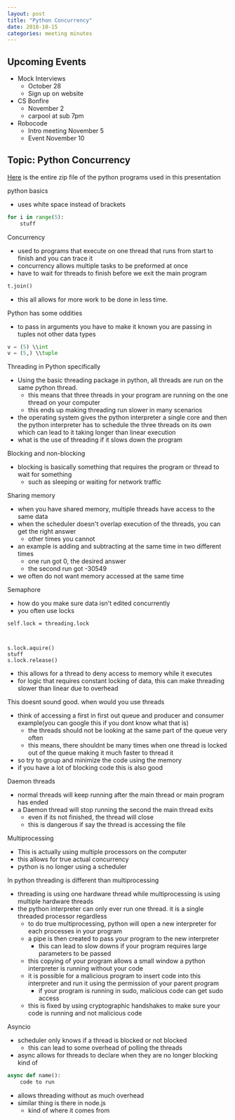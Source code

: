 ```yaml
---
layout: post
title: "Python Concurrency"
date: 2018-10-15
categories: meeting minutes
---
```

## Upcoming Events
- Mock Interviews
    - October 28
    - Sign up on website
- CS Bonfire
    - November 2 
    - carpool at sub 7pm
- Robocode
    - Intro meeting November 5
    - Event November 10
    
## Topic: Python Concurrency

[Here][pzip] is the entire zip file of the python programs used in this presentation

python basics

- uses white space instead of brackets

```python
for i in range(5):
    stuff
```

Concurrency

- used to programs that execute on one thread that runs from start to finish and you can trace it 
- concurrency allows multiple tasks to be preformed at once
- have to wait for threads to finish before we exit the main program
```python
t.join()
```

- this all allows for more work to be done in less time. 

Python has some oddities
- to pass in arguments you have to make it known you are passing in tuples not other data types
```python
v = (5) \\int
v = (5,) \\tuple
```

Threading in Python specifically

- Using the basic threading package in python, all threads are run on the same python thread.
    - this means that three threads in your program are running on the one thread on your computer
    - this ends up making threading run slower in many scenarios
- the operating system gives the python interpreter a single core and then the python interpreter has to schedule the three threads on its own which can lead to it taking longer than linear execution 
- what is the use of threading if it slows down the program

Blocking and non-blocking

- blocking is basically something that requires the program or thread to wait for something
    - such as sleeping or waiting for network traffic

Sharing memory
- when you have shared memory, multiple threads have access to the same data
- when the scheduler doesn't overlap execution of the threads, you can get the right answer
    - other times you cannot
- an example is adding and subtracting at the same time in two different times
    - one run got 0, the desired answer
    - the second run got -30549
- we often do not want memory accessed at the same time

Semaphore 
- how do you make sure data isn't edited concurrently
- you often use locks

```
self.lock = threading.lock



s.lock.aquire()
stuff
s.lock.release()
```

- this allows for a thread to deny access to memory while it executes
- for logic that requires constant locking of data, this can make threading slower than linear due to overhead 

This doesnt sound good. when would you use threads
- think of accessing a first in first out queue and producer and consumer example(you can google this if you dont know what that is)
    - the threads should not be looking at the same part of the queue very often
    - this means, there shouldnt be many times when one thread is locked out of the queue making it much faster to thread it
- so try to group and minimize the code using the memory
- if you have a lot of blocking code this is also good

Daemon threads
- normal threads will keep running after the main thread or main program has ended
- a Daemon thread will stop running the second the main thread exits
    - even if its not finished, the thread will close
    - this is dangerous if say the thread is accessing the file

Multiprocessing
- This is actually using multiple processors on the computer
- this allows for true actual concurrency
- python is no longer using a scheduler

In python threading is different than multiprocessing
- threading is using one hardware thread while multiprocessing is using multiple hardware threads
- the python interpreter can only ever run one thread. it is a single threaded processor regardless
    - to do true multiprocessing, python will open a new interpreter for each processes in your program
    - a pipe is then created to pass your program to the new interpreter
        - this can lead to slow downs if your program requires large parameters to be passed
    - this copying of your program allows a small window a python interpreter is running without your code
    - it is possible for a malicious program to insert code into this interpreter and run it using the permission of your parent program
        - if your program is running in sudo, malicious code can get sudo access
    - this is fixed by using cryptographic handshakes to make sure your code is running and not malicious code

Asyncio
- scheduler only knows if a thread is blocked or not blocked
    - this can lead to some overhead of polling the threads 
- async allows for threads to declare when they are no longer blocking kind of
```python
async def name():
    code to run
```
- allows threading without as much overhead
- similar thing is there in node.js
    - kind of where it comes from 

    
[pzip]: {{site.baseurl}}/assets/python_con/py_thread.zip